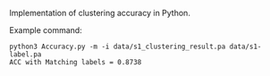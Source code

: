 Implementation of clustering accuracy in Python.


Example command:

    python3 Accuracy.py -m -i data/s1_clustering_result.pa data/s1-label.pa 
    ACC with Matching labels = 0.8738


